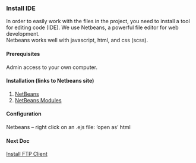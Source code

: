 ### Install IDE  
In order to easily work with the files in the project, you need to install 
a tool for editing code (IDE). 
We use Netbeans, a powerful file editor for web development.  
Netbeans works well with javascript, html, and css (scss).  

#### Prerequisites
Admin access to your own computer.

#### Installation (links to Netbeans site)
1. [NetBeans](https://netbeans.org/)
2. [NetBeans Modules](https://github.com/OpenPhysProject/OpenPhys/blob/master/netbeans_modules/ReadMe.md)

#### Configuration
Netbeans – right click on an .ejs file:  ‘open as’ html  

#### Next Doc
[Install FTP Client](https://github.com/OpenPhysProject/OpenPhys/blob/master/docs/newDeveloperDocs/03_Install_FTP_Client.md)